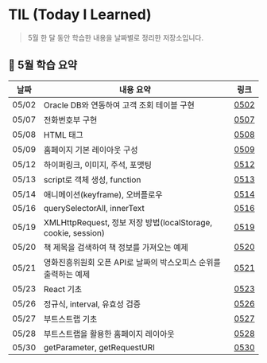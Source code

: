 # TIL (Today I Learned)

> 5월 한 달 동안 학습한 내용을 날짜별로 정리한 저장소입니다.

## 📅 5월 학습 요약

| 날짜   | 내용 요약                                                         | 링크            |
|--------|--------------------------------------------------------------------|-----------------|
| 05/02 | Oracle DB와 연동하여 고객 조회 테이블 구현                          | [0502](./0502) |
| 05/07 | 전화번호부 구현                                                    | [0507](./0507) |
| 05/08 | HTML 태그                                                          | [0508](./0508) |
| 05/09 | 홈페이지 기본 레이아웃 구성                                        | [0509](./0509) |
| 05/12 | 하이퍼링크, 이미지, 주석, 포맷팅                                   | [0512](./0512) |
| 05/13 | script로 객체 생성, function                                       | [0513](./0513) |
| 05/14 | 애니메이션(keyframe), 오버플로우                                   | [0514](./0514) |
| 05/16 | querySelectorAll, innerText                                        | [0516](./0516) |
| 05/19 | XMLHttpRequest, 정보 저장 방법(localStorage, cookie, session)      | [0519](./0519) |
| 05/20 | 책 제목을 검색하여 책 정보를 가져오는 예제                         | [0520](./0520) |
| 05/21 | 영화진흥위원회 오픈 API로 날짜의 박스오피스 순위를 출력하는 예제  | [0521](./0521) |
| 05/23 | React 기초                                                         | [0523](./0523) |
| 05/26 | 정규식, interval, 유효성 검증                                      | [0526](./0526) |
| 05/27 | 부트스트랩 기초                                                    | [0527](./0527) |
| 05/28 | 부트스트랩을 활용한 홈페이지 레이아웃                              | [0528](./0528) |
| 05/30 | getParameter, getRequestURI                                        | [0530](./0530) |

